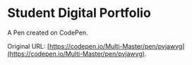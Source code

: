 # Student Digital Portfolio 

A Pen created on CodePen.

Original URL: [https://codepen.io/Multi-Master/pen/pvjawvg](https://codepen.io/Multi-Master/pen/pvjawvg).

